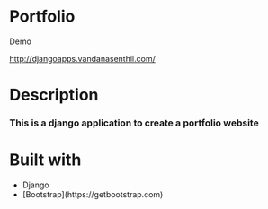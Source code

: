 <h1>Portfolio</h1>
<p>Demo<p>
<a href="http://djangoapps.vandanasenthil.com/">http://djangoapps.vandanasenthil.com/</a>
<h1>Description</h1>
<h3>This is a django application to create a portfolio website</h3>
<h1>Built with</h1>
<ul>
  <li>Django</li>
  <li>[Bootstrap](https://getbootstrap.com)</li>
</ul>
